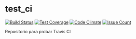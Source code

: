 # test_ci

[![Build Status](https://travis-ci.org/vcubells/test_ci.svg?branch=master)](https://travis-ci.org/vcubells/test_ci)
[![Test Coverage](https://codeclimate.com/github/vcubells/test_ci/badges/coverage.svg)](https://codeclimate.com/github/vcubells/test_ci/coverage)
[![Code Climate](https://codeclimate.com/github/vcubells/test_ci/badges/gpa.svg)](https://codeclimate.com/github/vcubells/test_ci)
[![Issue Count](https://codeclimate.com/github/vcubells/test_ci/badges/issue_count.svg)](https://codeclimate.com/github/vcubells/test_ci)

Repositorio para probar Travis CI
